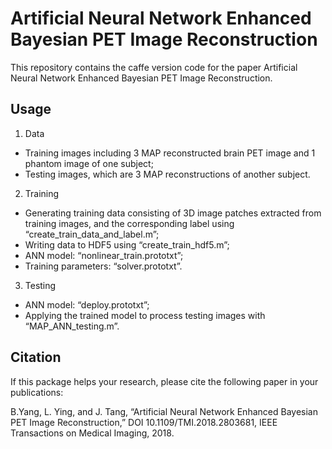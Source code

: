 # Artificial Neural Network Enhanced Bayesian PET Image Reconstruction

This repository contains the caffe version code for the paper Artificial Neural Network Enhanced Bayesian PET Image Reconstruction. 

## Usage

1. Data

* Training images including 3 MAP reconstructed brain PET image and 1 phantom image of one subject;
* Testing images, which are 3 MAP reconstructions of another subject.

2. Training

* Generating training data consisting of 3D image patches extracted from training images, and the corresponding label 
using “create_train_data_and_label.m”;
* Writing data to HDF5 using “create_train_hdf5.m”;
* ANN model: “nonlinear_train.prototxt”;
* Training parameters: “solver.prototxt”.

3. Testing

* ANN model: “deploy.prototxt”;
* Applying the trained model to process testing images with “MAP_ANN_testing.m”.

## Citation

If this package helps your research, please cite the following paper in your publications:

B.Yang, L. Ying, and J. Tang, “Artificial Neural Network
Enhanced Bayesian PET Image Reconstruction,” DOI 10.1109/TMI.2018.2803681, IEEE
Transactions on Medical Imaging, 2018.

